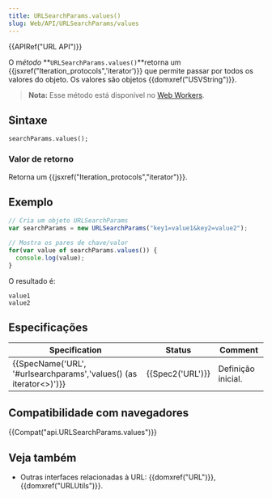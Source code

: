 ```yaml
---
title: URLSearchParams.values()
slug: Web/API/URLSearchParams/values
---
```

{{APIRef("URL API")}}

O m*étodo* **`URLSearchParams.values()`**retorna um {{jsxref("Iteration_protocols",'iterator')}} que permite passar por todos os valores do objeto. Os valores são objetos {{domxref("USVString")}}.

> **Nota:** Esse método está disponível no [Web Workers](/pt-BR/docs/Web/API/Web_Workers_API).

## Sintaxe

```
searchParams.values();
```

### Valor de retorno

Retorna um {{jsxref("Iteration_protocols","iterator")}}.

## Exemplo

```js
// Cria um objeto URLSearchParams
var searchParams = new URLSearchParams("key1=value1&key2=value2");

// Mostra os pares de chave/valor
for(var value of searchParams.values()) {
  console.log(value);
}
```

O resultado é:

```
value1
value2
```

## Especificações

| Specification                                                                                    | Status               | Comment            |
| ------------------------------------------------------------------------------------------------ | -------------------- | ------------------ |
| {{SpecName('URL', '#urlsearchparams','values() (as iterator&lt;&gt;)')}} | {{Spec2('URL')}} | Definição inicial. |

## Compatibilidade com navegadores

{{Compat("api.URLSearchParams.values")}}

## Veja também

- Outras interfaces relacionadas à URL: {{domxref("URL")}}, {{domxref("URLUtils")}}.
